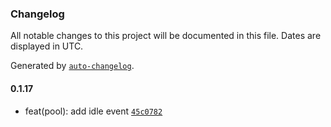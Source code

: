 ### Changelog

All notable changes to this project will be documented in this file. Dates are displayed in UTC.

Generated by [`auto-changelog`](https://github.com/CookPete/auto-changelog).

#### 0.1.17

- feat(pool): add idle event [`45c0782`](https://github.com/tctien342/comfyui-sdk/commit/45c0782448a6cc7817c656f4b41150307de7f82a)
